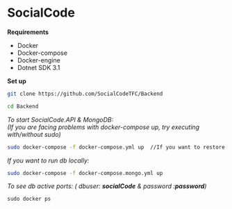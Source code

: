 # SocialCode

**Requirements**

* Docker
* Docker-compose
* Docker-engine
* Dotnet SDK 3.1

**Set up**  
```bash
git clone https://github.com/SocialCodeTFC/Backend
````

```bash
cd Backend
````
_To start SocialCode.API & MongoDB:_  
_(If you are facing problems with docker-compose up, try executing with/without sudo)_

```bash
sudo docker-compose -f docker-compose.yml up  //If you want to restore with any local change in the project, run with --build --remove-orphans 
````  
_If you want to run db locally:_

```bash
sudo docker-compose -f docker-compose.mongo.yml up 
````  

_To see db active ports: ( dbuser: **socialCode** & password :**password**)_
```bashd
sudo docker ps 
````  